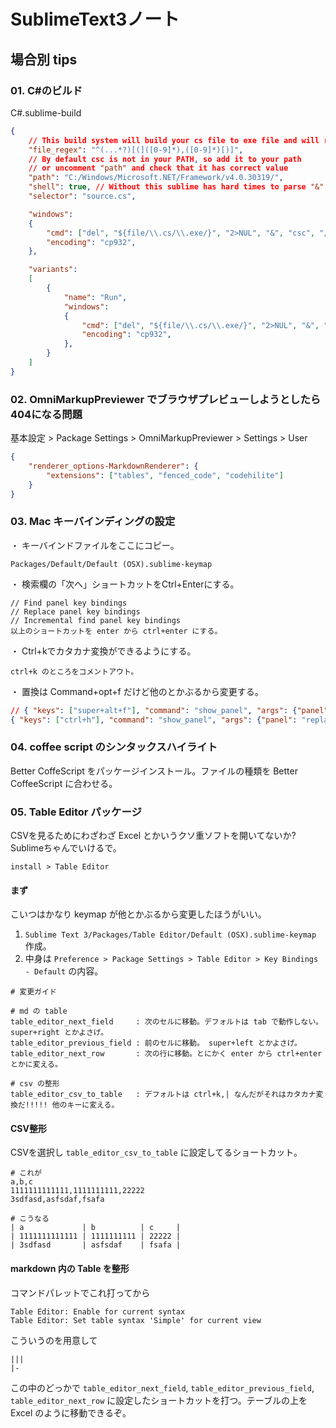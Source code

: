 # SublimeText3ノート

## 場合別 tips

### 01. C#のビルド

C#.sublime-build

```json
{
    // This build system will build your cs file to exe file and will run it
    "file_regex": "^(...*?)[(]([0-9]*),([0-9]*)[)]",
    // By default csc is not in your PATH, so add it to your path
    // or uncomment "path" and check that it has correct value
    "path": "C:/Windows/Microsoft.NET/Framework/v4.0.30319/",
    "shell": true, // Without this sublime has hard times to parse "&" in out command line
    "selector": "source.cs",

    "windows":
    {
        "cmd": ["del", "${file/\\.cs/\\.exe/}", "2>NUL", "&", "csc", "/nologo", "/out:${file/\\.cs/\\.exe/}", "$file"],
        "encoding": "cp932",
    },

    "variants":
    [
        {
            "name": "Run",
            "windows":
            {
                "cmd": ["del", "${file/\\.cs/\\.exe/}", "2>NUL", "&", "csc", "/nologo", "/out:${file/\\.cs/\\.exe/}", "$file", "&", "${file/\\.cs/\\.exe/}"],
                "encoding": "cp932",
            },
        }
    ]
}
```

### 02. OmniMarkupPreviewer でブラウザプレビューしようとしたら404になる問題

基本設定 > Package Settings > OmniMarkupPreviewer > Settings > User

```json
{
    "renderer_options-MarkdownRenderer": {
        "extensions": ["tables", "fenced_code", "codehilite"]
    }
}
```

### 03. Mac キーバインディングの設定

・ キーバインドファイルをここにコピー。

    Packages/Default/Default (OSX).sublime-keymap

・ 検索欄の「次へ」ショートカットをCtrl+Enterにする。

    // Find panel key bindings
    // Replace panel key bindings
    // Incremental find panel key bindings
    以上のショートカットを enter から ctrl+enter にする。

・ Ctrl+kでカタカナ変換ができるようにする。

    ctrl+k のところをコメントアウト。

・ 置換は Command+opt+f だけど他のとかぶるから変更する。

```json
// { "keys": ["super+alt+f"], "command": "show_panel", "args": {"panel": "replace", "reverse": false} },
{ "keys": ["ctrl+h"], "command": "show_panel", "args": {"panel": "replace", "reverse": false} },
```

### 04. coffee script のシンタックスハイライト

Better CoffeScript をパッケージインストール。ファイルの種類を Better CoffeeScript に合わせる。

### 05. Table Editor パッケージ

CSVを見るためにわざわざ Excel とかいうクソ重ソフトを開いてないか?  Sublimeちゃんでいけるで。

`install > Table Editor`

#### まず

こいつはかなり keymap が他とかぶるから変更したほうがいい。

1. `Sublime Text 3/Packages/Table Editor/Default (OSX).sublime-keymap` 作成。
2. 中身は `Preference > Package Settings > Table Editor > Key Bindings - Default` の内容。

```
# 変更ガイド

# md の table
table_editor_next_field     : 次のセルに移動。デフォルトは tab で動作しない。 super+right とかよさげ。
table_editor_previous_field : 前のセルに移動。 super+left とかよさげ。
table_editor_next_row       : 次の行に移動。とにかく enter から ctrl+enter とかに変える。

# csv の整形
table_editor_csv_to_table   : デフォルトは ctrl+k,| なんだがそれはカタカナ変換だ!!!!! 他のキーに変える。
```

#### CSV整形

CSVを選択し `table_editor_csv_to_table` に設定してるショートカット。

```
# これが
a,b,c
1111111111111,1111111111,22222
3sdfasd,asfsdaf,fsafa
```

```
# こうなる
| a             | b          | c     |
| 1111111111111 | 1111111111 | 22222 |
| 3sdfasd       | asfsdaf    | fsafa |
```

#### markdown 内の Table を整形

コマンドパレットでこれ打ってから

```
Table Editor: Enable for current syntax
Table Editor: Set table syntax 'Simple' for current view
```

こういうのを用意して

```
|||
|-
```

この中のどっかで `table_editor_next_field`, `table_editor_previous_field`, `table_editor_next_row` に設定したショートカットを打つ。テーブルの上を Excel のように移動できるぞ。

